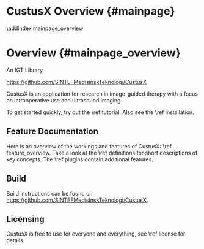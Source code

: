 CustusX Overview {#mainpage}
========================

\addindex mainpage_overview 

Overview {#mainpage_overview}
========================

An IGT Library

<https://github.com/SINTEFMedisinskTeknologi/CustusX>

CustusX is an application for research in image-guided therapy with a focus on intraoperative use 
and ultrasound imaging.

To get started quickly, try out the \ref tutorial. Also see the \ref installation.

Feature Documentation 
------------------------

Here is an overview of the workings and features of CustusX: \ref feature_overview. Take a look
at the \ref definitions for short descriptions of key concepts. The \ref plugins contain additional features.

Build
------------------------

Build instructions can be found on <https://github.com/SINTEFMedisinskTeknologi/CustusX>.

Licensing 
------------------------

CustusX is free to use for everyone and everything, see \ref license for details.



